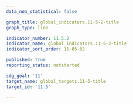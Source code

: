 ```yaml
---
data_non_statistical: false

graph_title: global_indicators.11-5-2-title
graph_type: line

indicator_number: 11.5.2
indicator_name: global_indicators.11-5-2-title
indicator_sort_order: 11-05-02

published: true
reporting_status: notstarted

sdg_goal: '11'
target_name: global_targets.11-5-title
target_id: '11.5'

---
```

